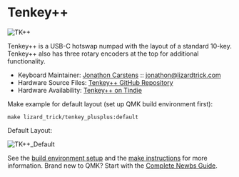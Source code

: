 # Tenkey++

![TK++](https://i.imgur.com/DOJUglt.jpg)

Tenkey++ is a USB-C hotswap numpad with the layout of a standard 10-key. Tenkey++ also has three rotary encoders at the top for additional functionality.

* Keyboard Maintainer: [Jonathon Carstens](https://github.com/jonbobcar) :: [jonathon@lizardtrick.com](mailto:jonathon@lizardtrick.com)
* Hardware Source Files: [Tenkey++ GitHub Repository](https://github.com/jonbobcar/tenkey_plusplus)
* Hardware Availability: [Tenkey++ on Tindie](https://www.tindie.com/products/lizardtrick/tenkey/)

Make example for default layout (set up QMK build environment first):

    make lizard_trick/tenkey_plusplus:default
    
Default Layout:

![TK++_Default](https://i.imgur.com/6L0eQJq.jpg)
    
See the [build environment setup](https://docs.qmk.fm/#/getting_started_build_tools) and the [make instructions](https://docs.qmk.fm/#/getting_started_make_guide) for more information. Brand new to QMK? Start with the [Complete Newbs Guide](https://docs.qmk.fm/#/newbs).
